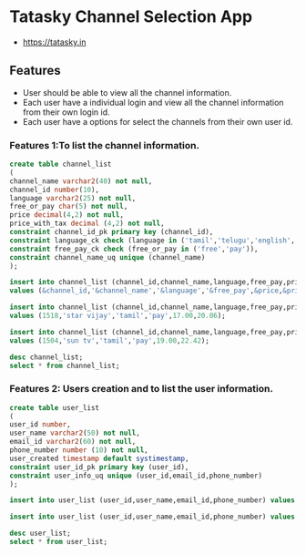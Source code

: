 # Tatasky Channel Selection App

* https://tatasky.in

## Features

* User should be able to view all the channel information.
* Each user have a individual login and view all the channel information from their own login id.
* Each user have a options for select the channels from their own user id.

### Features 1:To list the channel information.

```sql
create table channel_list
(
channel_name varchar2(40) not null,
channel_id number(10),
language varchar2(25) not null,
free_or_pay char(5) not null,
price decimal(4,2) not null,
price_with_tax decimal (4,2) not null,
constraint channel_id_pk primary key (channel_id),
constraint language_ck check (language in ('tamil','telugu','english','hindi')),
constraint free_pay_ck check (free_or_pay in ('free','pay')),
constraint channel_name_uq unique (channel_name)                                          
);

insert into channel_list (channel_id,channel_name,language,free_pay,price,price_with_tax)
values (&channel_id,'&channel_name','&language','&free_pay',&price,&price_with_tax);

insert into channel_list (channel_id,channel_name,language,free_pay,price,price_with_tax)
values (1518,'star vijay','tamil','pay',17.00,20.06);

insert into channel_list (channel_id,channel_name,language,free_pay,price,price_with_tax)
values (1504,'sun tv','tamil','pay',19.00,22.42);

desc channel_list;
select * from channel_list;
```
### Features 2: Users creation and to list the user information.

```sql
create table user_list
(
user_id number,
user_name varchar2(50) not null,
email_id varchar2(60) not null,
phone_number number (10) not null,
user_created timestamp default systimestamp,
constraint user_id_pk primary key (user_id),
constraint user_info_uq unique (user_id,email_id,phone_number)
);

insert into user_list (user_id,user_name,email_id,phone_number) values (&user_id,'&user_name','&email_id',&phone_number);

insert into user_list (user_id,user_name,email_id,phone_number) values (101,'suresh','suresh@gmail.com',9887766554);

desc user_list;
select * from user_list;
```
